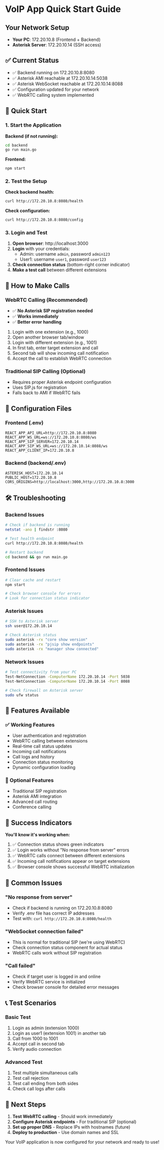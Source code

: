 # VoIP App Quick Start Guide

## Your Network Setup
- **Your PC**: 172.20.10.8 (Frontend + Backend)
- **Asterisk Server**: 172.20.10.14 (SSH access)

## ✅ Current Status
- ✅ Backend running on 172.20.10.8:8080
- ✅ Asterisk AMI reachable at 172.20.10.14:5038
- ✅ Asterisk WebSocket reachable at 172.20.10.14:8088
- ✅ Configuration updated for your network
- ✅ WebRTC calling system implemented

## 🚀 Quick Start

### 1. Start the Application

**Backend (if not running):**
```bash
cd backend
go run main.go
```

**Frontend:**
```bash
npm start
```

### 2. Test the Setup

**Check backend health:**
```bash
curl http://172.20.10.8:8080/health
```

**Check configuration:**
```bash
curl http://172.20.10.8:8080/config
```

### 3. Login and Test

1. **Open browser**: http://localhost:3000
2. **Login** with your credentials:
   - Admin: username `admin`, password `admin123`
   - User1: username `user1`, password `user123`
3. **Check connection status** (bottom-right corner indicator)
4. **Make a test call** between different extensions

## 🎯 How to Make Calls

### WebRTC Calling (Recommended)
- ✅ **No Asterisk SIP registration needed**
- ✅ **Works immediately**
- ✅ **Better error handling**

1. Login with one extension (e.g., 1000)
2. Open another browser tab/window
3. Login with different extension (e.g., 1001)
4. In first tab, enter target extension and call
5. Second tab will show incoming call notification
6. Accept the call to establish WebRTC connection

### Traditional SIP Calling (Optional)
- Requires proper Asterisk endpoint configuration
- Uses SIP.js for registration
- Falls back to AMI if WebRTC fails

## 🔧 Configuration Files

### Frontend (.env)
```env
REACT_APP_API_URL=http://172.20.10.8:8080
REACT_APP_WS_URL=ws://172.20.10.8:8080/ws
REACT_APP_SIP_SERVER=172.20.10.14
REACT_APP_SIP_WS_URL=ws://172.20.10.14:8088/ws
REACT_APP_CLIENT_IP=172.20.10.8
```

### Backend (backend/.env)
```env
ASTERISK_HOST=172.20.10.14
PUBLIC_HOST=172.20.10.8
CORS_ORIGINS=http://localhost:3000,http://172.20.10.8:3000
```

## 🛠️ Troubleshooting

### Backend Issues
```bash
# Check if backend is running
netstat -ano | findstr :8080

# Test health endpoint
curl http://172.20.10.8:8080/health

# Restart backend
cd backend && go run main.go
```

### Frontend Issues
```bash
# Clear cache and restart
npm start

# Check browser console for errors
# Look for connection status indicator
```

### Asterisk Issues
```bash
# SSH to Asterisk server
ssh user@172.20.10.14

# Check Asterisk status
sudo asterisk -rx "core show version"
sudo asterisk -rx "pjsip show endpoints"
sudo asterisk -rx "manager show connected"
```

### Network Issues
```bash
# Test connectivity from your PC
Test-NetConnection -ComputerName 172.20.10.14 -Port 5038
Test-NetConnection -ComputerName 172.20.10.14 -Port 8088

# Check firewall on Asterisk server
sudo ufw status
```

## 📱 Features Available

### ✅ Working Features
- User authentication and registration
- WebRTC calling between extensions
- Real-time call status updates
- Incoming call notifications
- Call logs and history
- Connection status monitoring
- Dynamic configuration loading

### 🔄 Optional Features
- Traditional SIP registration
- Asterisk AMI integration
- Advanced call routing
- Conference calling

## 🎉 Success Indicators

**You'll know it's working when:**
1. ✅ Connection status shows green indicators
2. ✅ Login works without "No response from server" errors
3. ✅ WebRTC calls connect between different extensions
4. ✅ Incoming call notifications appear on target extensions
5. ✅ Browser console shows successful WebRTC initialization

## 🚨 Common Issues

### "No response from server"
- Check if backend is running on 172.20.10.8:8080
- Verify .env file has correct IP addresses
- Test with: `curl http://172.20.10.8:8080/health`

### "WebSocket connection failed"
- This is normal for traditional SIP (we're using WebRTC)
- Check connection status component for actual status
- WebRTC calls work without SIP registration

### "Call failed"
- Check if target user is logged in and online
- Verify WebRTC service is initialized
- Check browser console for detailed error messages

## 📞 Test Scenarios

### Basic Test
1. Login as admin (extension 1000)
2. Login as user1 (extension 1001) in another tab
3. Call from 1000 to 1001
4. Accept call in second tab
5. Verify audio connection

### Advanced Test
1. Test multiple simultaneous calls
2. Test call rejection
3. Test call ending from both sides
4. Check call logs after calls

## 🔄 Next Steps

1. **Test WebRTC calling** - Should work immediately
2. **Configure Asterisk endpoints** - For traditional SIP (optional)
3. **Set up proper DNS** - Replace IPs with hostnames (future)
4. **Deploy to production** - Use domain names and SSL

Your VoIP application is now configured for your network and ready to use!
